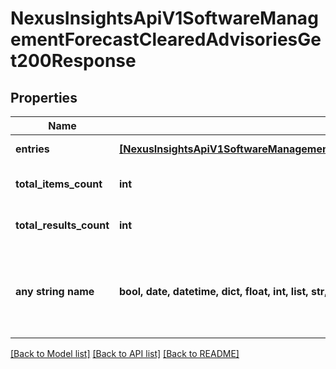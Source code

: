 # NexusInsightsApiV1SoftwareManagementForecastClearedAdvisoriesGet200Response


## Properties
Name | Type | Description | Notes
------------ | ------------- | ------------- | -------------
**entries** | [**[NexusInsightsApiV1SoftwareManagementForecastClearedAdvisoriesGet200ResponseEntriesInner]**](NexusInsightsApiV1SoftwareManagementForecastClearedAdvisoriesGet200ResponseEntriesInner.md) | Response entries | [optional] 
**total_items_count** | **int** | Total no. of response entries | [optional] 
**total_results_count** | **int** | Total no. of response entries | [optional] 
**any string name** | **bool, date, datetime, dict, float, int, list, str, none_type** | any string name can be used but the value must be the correct type | [optional]

[[Back to Model list]](../README.md#documentation-for-models) [[Back to API list]](../README.md#documentation-for-api-endpoints) [[Back to README]](../README.md)


